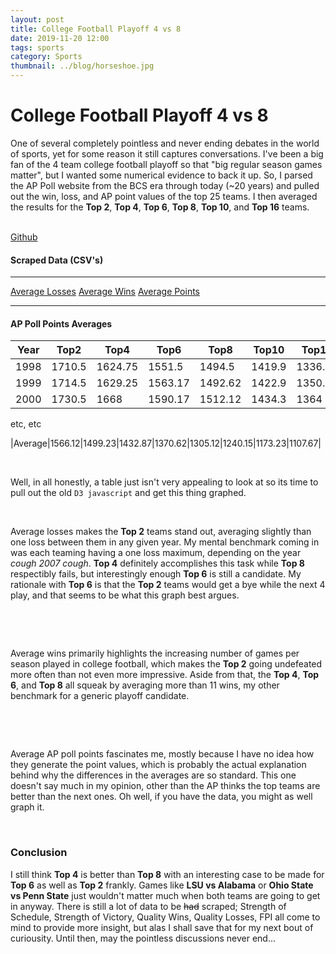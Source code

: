 ```yaml
---
layout: post
title: College Football Playoff 4 vs 8
date: 2019-11-20 12:00
tags: sports
category: Sports
thumbnail: ../blog/horseshoe.jpg
---
```



# College Football Playoff 4 vs 8
One of several completely pointless and never ending debates in the world of sports, yet for some reason it still captures conversations. I've been a big fan of the 4 team college football playoff so that "big regular season games matter", but I wanted some numerical evidence to back it up. So, I parsed the AP Poll website from the BCS era through today (~20 years) and pulled out the win, loss, and AP point values of the top 25 teams. I then averaged the results for the **Top 2**, **Top 4**, **Top 6**, **Top 8**, **Top 10**, and **Top 16** teams.

<br>

<div class="post-button-back">
<a class="button" href="https://github.com/tlee753/cfp-stats">Github</a>
</div>


#### Scraped Data (CSV's)
---
<div class="post-button-back">
<a class="button" href="/assets/blog/avgLosses.csv">Average Losses</a>
<a class="button" href="/assets/blog/avgWins.csv">Average Wins</a>
<a class="button" href="/assets/blog/avgPoints.csv">Average Points</a>
</div>

---

#### AP Poll Points Averages

<div class="scroll-table" markdown="1">

|Year   |Top2   |Top4   |Top6   |Top8   |Top10  |Top12  |Top14  |Top16  |
|-------|-------|-------|-------|-------|-------|-------|-------|-------|
|1998   |1710.5 |1624.75|1551.5 |1494.5 |1419.9 |1336.08|1261.79|1196.69|
|1999   |1714.5 |1629.25|1563.17|1492.62|1422.9 |1350.92|1266.36|1198.62|
|2000   |1730.5 |1668   |1590.17|1512.12|1434.3 |1364   |1288.93|1226.5 |

etc, etc

|Average|1566.12|1499.23|1432.87|1370.62|1305.12|1240.15|1173.23|1107.67|

</div>

<br>

Well, in all honestly, a table just isn't very appealing to look at so its time to pull out the old `D3 javascript` and get this thing graphed.

<br>

<div style="overflow-x:scroll;">
<div id="avgLosses" style="text-align: center;"></div>
<div class="cfpKey" style="text-align: center;"></div>
</div>

Average losses makes the **Top 2** teams stand out, averaging slightly than one loss between them in any given year. My mental benchmark coming in was each teaming having a one loss maximum, depending on the year *cough 2007 cough*. **Top 4** definitely accomplishes this task while **Top 8** respectibly fails, but interestingly enough **Top 6** is still a candidate. My rationale with **Top 6** is that the **Top 2** teams would get a bye while the next 4 play, and that seems to be what this graph best argues.

<br><br>

<div style="overflow-x:scroll;">
<div id="avgWins" style="text-align: center;"></div>
<div class="cfpKey" style="text-align: center;"></div>
</div>

Average wins primarily highlights the increasing number of games per season played in college football, which makes the **Top 2** going undefeated more often than not even more impressive. Aside from that, the **Top 4**, **Top 6**, and **Top 8** all squeak by averaging more than 11 wins, my other benchmark for a generic playoff candidate.

<br><br>

<div style="overflow-x:scroll;">
<div id="avgPoints" style="text-align: center;"></div>
<div class="cfpKey" style="text-align: center;"></div>
</div>

Average AP poll points fascinates me, mostly because I have no idea how they generate the point values, which is probably the actual explanation behind why the differences in the averages are so standard. This one doesn't say much in my opinion, other than the AP thinks the top teams are better than the next ones. Oh well, if you have the data, you might as well graph it.

<br>

### Conclusion
I still think **Top 4** is  better than **Top 8** with an interesting case to be made for **Top 6** as well as **Top 2** frankly. Games like **LSU vs Alabama** or **Ohio State vs Penn State** just wouldn't matter much when both teams are going to get in anyway. There is still a lot of data to be ~~had~~ scraped; Strength of Schedule, Strength of Victory, Quality Wins, Quality Losses, FPI all come to mind to provide more insight, but alas I shall save that for my next bout of curiousity. Until then, may the pointless discussions never end...

<br>

<script src="https://d3js.org/d3.v5.min.js"></script>

<script>
var lossesMargin = {top: 60, right: 30, bottom: 60, left: 60},
    width = 1000 - lossesMargin.left - lossesMargin.right,
    height = 500 - lossesMargin.top - lossesMargin.bottom;

var lossesSVG = d3.select("#avgLosses")
  .append("svg")
    .attr("width", width + lossesMargin.left + lossesMargin.right)
    .attr("height", height + lossesMargin.top + lossesMargin.bottom)
  .append("g")
    .attr("transform",
          "translate(" + lossesMargin.left + "," + lossesMargin.top + ")");
          
d3.csv("/assets/blog/avgLosses.csv").then(function(data) {

    var x = d3.scaleLinear()
        .domain(d3.extent(data, function (d) { return d.Year; }))
        .range([0, width]);
    lossesSVG.append("g")
        .attr("transform", "translate(0," + height + ")")
        .call(d3.axisBottom(x).tickFormat(d3.format("d")));

    var y = d3.scaleLinear()
        .domain([0, d3.max(data, function (d) { return +d.Top16; })])
        .range([height, 0]);
    lossesSVG.append("g")
        .call(d3.axisLeft(y));

    lossesSVG.append("path")
        .datum(data)
        .attr("fill", "none")
        .attr("stroke", "red")
        .attr("stroke-width", 2)
        .attr("d", d3.line()
            .x(function (d) { return x(d.Year) })
            .y(function (d) { return y(d.Top2) })
        )

    lossesSVG.append("path")
        .datum(data)
        .attr("fill", "none")
        .style("stroke-dasharray", ("5, 5"))
        .attr("stroke", "red")
        .attr("stroke-width", 2)
        .attr("d", d3.line()
            .x(function (d) { return x(d.Year) })
            .y(function (d) { return y(0.45) })
        )

    lossesSVG.append("path")
        .datum(data)
        .attr("fill", "none")
        .attr("stroke", "orange")
        .attr("stroke-width", 2)
        .attr("d", d3.line()
            .x(function (d) { return x(d.Year) })
            .y(function (d) { return y(d.Top4) })
        )
    
    lossesSVG.append("path")
        .datum(data)
        .attr("fill", "none")
        .style("stroke-dasharray", ("5, 5"))
        .attr("stroke", "orange")
        .attr("stroke-width", 2)
        .attr("d", d3.line()
            .x(function (d) { return x(d.Year) })
            .y(function (d) { return y(0.74) })
        )

    lossesSVG.append("path")
        .datum(data)
        .attr("fill", "none")
        .attr("stroke", "yellow")
        .attr("stroke-width", 2)
        .attr("d", d3.line()
            .x(function (d) { return x(d.Year) })
            .y(function (d) { return y(d.Top6) })
        )

    lossesSVG.append("path")
        .datum(data)
        .attr("fill", "none")
        .style("stroke-dasharray", ("5, 5"))
        .attr("stroke", "yellow")
        .attr("stroke-width", 2)
        .attr("d", d3.line()
            .x(function (d) { return x(d.Year) })
            .y(function (d) { return y(0.96) })
        )

    lossesSVG.append("path")
        .datum(data)
        .attr("fill", "none")
        .attr("stroke", "green")
        .attr("stroke-width", 2)
        .attr("d", d3.line()
            .x(function (d) { return x(d.Year) })
            .y(function (d) { return y(d.Top8) })
        )

    lossesSVG.append("path")
        .datum(data)
        .attr("fill", "none")
        .style("stroke-dasharray", ("5, 5"))
        .attr("stroke", "green")
        .attr("stroke-width", 2)
        .attr("d", d3.line()
            .x(function (d) { return x(d.Year) })
            .y(function (d) { return y(1.15) })
        )

    lossesSVG.append("path")
        .datum(data)
        .attr("fill", "none")
        .attr("stroke", "blue")
        .attr("stroke-width", 2)
        .attr("d", d3.line()
            .x(function (d) { return x(d.Year) })
            .y(function (d) { return y(d.Top10) })
        )

    lossesSVG.append("path")
        .datum(data)
        .attr("fill", "none")
        .style("stroke-dasharray", ("5, 5"))
        .attr("stroke", "blue")
        .attr("stroke-width", 2)
        .attr("d", d3.line()
            .x(function (d) { return x(d.Year) })
            .y(function (d) { return y(1.3) })
        )

    lossesSVG.append("path")
        .datum(data)
        .attr("fill", "none")
        .attr("stroke", "purple")
        .attr("stroke-width", 2)
        .attr("d", d3.line()
            .x(function (d) { return x(d.Year) })
            .y(function (d) { return y(d.Top16) })
        )

    lossesSVG.append("path")
        .datum(data)
        .attr("fill", "none")
        .style("stroke-dasharray", ("5, 5"))
        .attr("stroke", "purple")
        .attr("stroke-width", 2)
        .attr("d", d3.line()
            .x(function (d) { return x(d.Year) })
            .y(function (d) { return y(1.74) })
        )

    lossesSVG.append("text")
        .attr("x", (width / 2))             
        .attr("y", 0 - (lossesMargin.top / 2))
        .attr("text-anchor", "middle")
        .style("font-size", "1.5em")
        .text("Average Number of Losses for Top Teams");

    lossesSVG.append("text")             
        .attr("transform", "translate(" + (width/2) + " ," + (height + lossesMargin.top - 10) + ")")
        .style("text-anchor", "middle")
        .text("Year");

    lossesSVG.append("text")
        .attr("transform", "rotate(-90)")
        .attr("y", 10 - lossesMargin.left)
        .attr("x", 0 - (height / 2))
        .attr("dy", "1em")
        .style("text-anchor", "middle")
        .text("Losses"); 
});
</script>

<script>
var winsMargin = {top: 60, right: 30, bottom: 60, left: 60},
    width = 1000 - winsMargin.left - winsMargin.right,
    height = 500 - winsMargin.top - winsMargin.bottom;

var winsSVG = d3.select("#avgWins")
  .append("svg")
    .attr("width", width + winsMargin.left + winsMargin.right)
    .attr("height", height + winsMargin.top + winsMargin.bottom)
  .append("g")
    .attr("transform",
          "translate(" + winsMargin.left + "," + winsMargin.top + ")");
          
d3.csv("/assets/blog/avgWins.csv").then(function(data) {

    var x = d3.scaleLinear()
        .domain(d3.extent(data, function (d) { return d.Year; }))
        .range([0, width]);
    winsSVG.append("g")
        .attr("transform", "translate(0," + height + ")")
        .call(d3.axisBottom(x).tickFormat(d3.format("d")));

    var y = d3.scaleLinear()
        .domain([9.5, d3.max(data, function (d) { return +d.Top2; })])
        .range([height, 0]);
    winsSVG.append("g")
        .call(d3.axisLeft(y));

    winsSVG.append("path")
        .datum(data)
        .attr("fill", "none")
        .attr("stroke", "red")
        .attr("stroke-width", 2)
        .attr("d", d3.line()
            .x(function (d) { return x(d.Year) })
            .y(function (d) { return y(d.Top2) })
        )

    winsSVG.append("path")
        .datum(data)
        .attr("fill", "none")
        .style("stroke-dasharray", ("5, 5"))
        .attr("stroke", "red")
        .attr("stroke-width", 2)
        .attr("d", d3.line()
            .x(function (d) { return x(d.Year) })
            .y(function (d) { return y(11.95) })
        )

    winsSVG.append("path")
        .datum(data)
        .attr("fill", "none")
        .attr("stroke", "orange")
        .attr("stroke-width", 2)
        .attr("d", d3.line()
            .x(function (d) { return x(d.Year) })
            .y(function (d) { return y(d.Top4) })
        )
    
    winsSVG.append("path")
        .datum(data)
        .attr("fill", "none")
        .style("stroke-dasharray", ("5, 5"))
        .attr("stroke", "orange")
        .attr("stroke-width", 2)
        .attr("d", d3.line()
            .x(function (d) { return x(d.Year) })
            .y(function (d) { return y(11.52) })
        )

    winsSVG.append("path")
        .datum(data)
        .attr("fill", "none")
        .attr("stroke", "yellow")
        .attr("stroke-width", 2)
        .attr("d", d3.line()
            .x(function (d) { return x(d.Year) })
            .y(function (d) { return y(d.Top6) })
        )

    winsSVG.append("path")
        .datum(data)
        .attr("fill", "none")
        .style("stroke-dasharray", ("5, 5"))
        .attr("stroke", "yellow")
        .attr("stroke-width", 2)
        .attr("d", d3.line()
            .x(function (d) { return x(d.Year) })
            .y(function (d) { return y(11.25) })
        )

    winsSVG.append("path")
        .datum(data)
        .attr("fill", "none")
        .attr("stroke", "green")
        .attr("stroke-width", 2)
        .attr("d", d3.line()
            .x(function (d) { return x(d.Year) })
            .y(function (d) { return y(d.Top8) })
        )

    winsSVG.append("path")
        .datum(data)
        .attr("fill", "none")
        .style("stroke-dasharray", ("5, 5"))
        .attr("stroke", "green")
        .attr("stroke-width", 2)
        .attr("d", d3.line()
            .x(function (d) { return x(d.Year) })
            .y(function (d) { return y(11.02) })
        )

    winsSVG.append("path")
        .datum(data)
        .attr("fill", "none")
        .attr("stroke", "blue")
        .attr("stroke-width", 2)
        .attr("d", d3.line()
            .x(function (d) { return x(d.Year) })
            .y(function (d) { return y(d.Top10) })
        )

    winsSVG.append("path")
        .datum(data)
        .attr("fill", "none")
        .style("stroke-dasharray", ("5, 5"))
        .attr("stroke", "blue")
        .attr("stroke-width", 2)
        .attr("d", d3.line()
            .x(function (d) { return x(d.Year) })
            .y(function (d) { return y(10.83) })
        )

    winsSVG.append("path")
        .datum(data)
        .attr("fill", "none")
        .attr("stroke", "purple")
        .attr("stroke-width", 2)
        .attr("d", d3.line()
            .x(function (d) { return x(d.Year) })
            .y(function (d) { return y(d.Top16) })
        )

    winsSVG.append("path")
        .datum(data)
        .attr("fill", "none")
        .style("stroke-dasharray", ("5, 5"))
        .attr("stroke", "purple")
        .attr("stroke-width", 2)
        .attr("d", d3.line()
            .x(function (d) { return x(d.Year) })
            .y(function (d) { return y(10.34) })
        )

    winsSVG.append("text")
        .attr("x", (width / 2))             
        .attr("y", 0 - (winsMargin.top / 2))
        .attr("text-anchor", "middle")
        .style("font-size", "1.5em")
        .text("Average Number of Wins for Top Teams");

    winsSVG.append("text")             
        .attr("transform", "translate(" + (width/2) + " ," + (height + winsMargin.top - 10) + ")")
        .style("text-anchor", "middle")
        .text("Year");

    winsSVG.append("text")
        .attr("transform", "rotate(-90)")
        .attr("y", 10 - winsMargin.left)
        .attr("x", 0 - (height / 2))
        .attr("dy", "1em")
        .style("text-anchor", "middle")
        .text("Wins"); 
});
</script>

<script>
var pointsMargin = {top: 60, right: 30, bottom: 60, left: 60},
    width = 1000 - pointsMargin.left - pointsMargin.right,
    height = 500 - pointsMargin.top - pointsMargin.bottom;

var pointsSVG = d3.select("#avgPoints")
  .append("svg")
    .attr("width", width + pointsMargin.left + pointsMargin.right)
    .attr("height", height + pointsMargin.top + pointsMargin.bottom)
  .append("g")
    .attr("transform",
          "translate(" + pointsMargin.left + "," + pointsMargin.top + ")");
          
d3.csv("/assets/blog/avgPoints.csv").then(function(data) {

    var x = d3.scaleLinear()
        .domain(d3.extent(data, function (d) { return d.Year; }))
        .range([0, width]);
    pointsSVG.append("g")
        .attr("transform", "translate(0," + height + ")")
        .call(d3.axisBottom(x).tickFormat(d3.format("d")));

    var y = d3.scaleLinear()
        .domain([1000, d3.max(data, function (d) { return +d.Top2; })])
        .range([height, 0]);
    pointsSVG.append("g")
        .call(d3.axisLeft(y));

    pointsSVG.append("path")
        .datum(data)
        .attr("fill", "none")
        .attr("stroke", "red")
        .attr("stroke-width", 2)
        .attr("d", d3.line()
            .x(function (d) { return x(d.Year) })
            .y(function (d) { return y(d.Top2) })
        )

    pointsSVG.append("path")
        .datum(data)
        .attr("fill", "none")
        .style("stroke-dasharray", ("5, 5"))
        .attr("stroke", "red")
        .attr("stroke-width", 2)
        .attr("d", d3.line()
            .x(function (d) { return x(d.Year) })
            .y(function (d) { return y(1566) })
        )

    pointsSVG.append("path")
        .datum(data)
        .attr("fill", "none")
        .attr("stroke", "orange")
        .attr("stroke-width", 2)
        .attr("d", d3.line()
            .x(function (d) { return x(d.Year) })
            .y(function (d) { return y(d.Top4) })
        )
    
    pointsSVG.append("path")
        .datum(data)
        .attr("fill", "none")
        .style("stroke-dasharray", ("5, 5"))
        .attr("stroke", "orange")
        .attr("stroke-width", 2)
        .attr("d", d3.line()
            .x(function (d) { return x(d.Year) })
            .y(function (d) { return y(1499) })
        )

    pointsSVG.append("path")
        .datum(data)
        .attr("fill", "none")
        .attr("stroke", "yellow")
        .attr("stroke-width", 2)
        .attr("d", d3.line()
            .x(function (d) { return x(d.Year) })
            .y(function (d) { return y(d.Top6) })
        )

    pointsSVG.append("path")
        .datum(data)
        .attr("fill", "none")
        .style("stroke-dasharray", ("5, 5"))
        .attr("stroke", "yellow")
        .attr("stroke-width", 2)
        .attr("d", d3.line()
            .x(function (d) { return x(d.Year) })
            .y(function (d) { return y(1433) })
        )

    pointsSVG.append("path")
        .datum(data)
        .attr("fill", "none")
        .attr("stroke", "green")
        .attr("stroke-width", 2)
        .attr("d", d3.line()
            .x(function (d) { return x(d.Year) })
            .y(function (d) { return y(d.Top8) })
        )

    pointsSVG.append("path")
        .datum(data)
        .attr("fill", "none")
        .style("stroke-dasharray", ("5, 5"))
        .attr("stroke", "green")
        .attr("stroke-width", 2)
        .attr("d", d3.line()
            .x(function (d) { return x(d.Year) })
            .y(function (d) { return y(1371) })
        )

    pointsSVG.append("path")
        .datum(data)
        .attr("fill", "none")
        .attr("stroke", "blue")
        .attr("stroke-width", 2)
        .attr("d", d3.line()
            .x(function (d) { return x(d.Year) })
            .y(function (d) { return y(d.Top10) })
        )

    pointsSVG.append("path")
        .datum(data)
        .attr("fill", "none")
        .style("stroke-dasharray", ("5, 5"))
        .attr("stroke", "blue")
        .attr("stroke-width", 2)
        .attr("d", d3.line()
            .x(function (d) { return x(d.Year) })
            .y(function (d) { return y(1305) })
        )

    pointsSVG.append("path")
        .datum(data)
        .attr("fill", "none")
        .attr("stroke", "purple")
        .attr("stroke-width", 2)
        .attr("d", d3.line()
            .x(function (d) { return x(d.Year) })
            .y(function (d) { return y(d.Top16) })
        )

    pointsSVG.append("path")
        .datum(data)
        .attr("fill", "none")
        .style("stroke-dasharray", ("5, 5"))
        .attr("stroke", "purple")
        .attr("stroke-width", 2)
        .attr("d", d3.line()
            .x(function (d) { return x(d.Year) })
            .y(function (d) { return y(1108) })
        )

    pointsSVG.append("text")
        .attr("x", (width / 2))             
        .attr("y", 0 - (pointsMargin.top / 2))
        .attr("text-anchor", "middle")
        .style("font-size", "1.5em")
        .text("Average Number of Points for Top Teams");

    pointsSVG.append("text")             
        .attr("transform", "translate(" + (width/2) + " ," + (height + pointsMargin.top - 10) + ")")
        .style("text-anchor", "middle")
        .text("Year");

    pointsSVG.append("text")
        .attr("transform", "rotate(-90)")
        .attr("y", 10 - pointsMargin.left)
        .attr("x", 0 - (height / 2))
        .attr("dy", "1em")
        .style("text-anchor", "middle")
        .text("Points"); 
});
</script>

<script>
var keyMargin = { top: 10, right: 30, bottom: 30, left: 30 },
    width2 = 860 - keyMargin.left - keyMargin.right,
    height2 = 50 - keyMargin.top - keyMargin.bottom;

var keySVG = d3.selectAll(".cfpKey")
    .append("svg")
    .attr("width", width2 + keyMargin.left + keyMargin.right)
    .attr("height", height2 + keyMargin.top + keyMargin.bottom)
    .append("g")
    .attr("transform",
        "translate(" + keyMargin.left + "," + keyMargin.top + ")");

keySVG.append("circle")
    .attr("cx", 10)
    .attr("cy", 10)
    .attr("r", 10)
    .style("fill", "red")

keySVG.append("text")
    .attr("x", 30)
    .attr("y", 10)
    .text("Top 2")
    .style("font-size", "14px")
    .attr("alignment-baseline", "middle")

keySVG.append("circle")
    .attr("cx", 160)
    .attr("cy", 10)
    .attr("r", 10)
    .style("fill", "orange")

keySVG.append("text")
    .attr("x", 180)
    .attr("y", 10)
    .text("Top 4")
    .style("font-size", "14px")
    .attr("alignment-baseline", "middle")

keySVG.append("circle")
    .attr("cx", 310)
    .attr("cy", 10)
    .attr("r", 10)
    .style("fill", "yellow")

keySVG.append("text")
    .attr("x", 330)
    .attr("y", 10)
    .text("Top 6")
    .style("font-size", "14px")
    .attr("alignment-baseline", "middle")

keySVG.append("circle")
    .attr("cx", 460)
    .attr("cy", 10)
    .attr("r", 10)
    .style("fill", "green")

keySVG.append("text")
    .attr("x", 480)
    .attr("y", 10)
    .text("Top 8")
    .style("font-size", "14px")
    .attr("alignment-baseline", "middle")

keySVG.append("circle")
    .attr("cx", 610)
    .attr("cy", 10)
    .attr("r", 10)
    .style("fill", "blue")

keySVG.append("text")
    .attr("x", 630)
    .attr("y", 10)
    .text("Top 10")
    .style("font-size", "14px")
    .attr("alignment-baseline", "middle")

keySVG.append("circle")
    .attr("cx", 760)
    .attr("cy", 10)
    .attr("r", 10)
    .style("fill", "purple")

keySVG.append("text")
    .attr("x", 780)
    .attr("y", 10)
    .text("Top 16")
    .style("font-size", "14px")
    .attr("alignment-baseline", "middle")
</script>